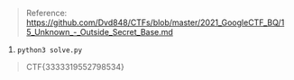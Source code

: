 > Reference: https://github.com/Dvd848/CTFs/blob/master/2021_GoogleCTF_BQ/15_Unknown_-_Outside_Secret_Base.md

1. `python3 solve.py`

> CTF{3333319552798534}
